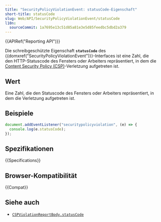 ```yaml
---
title: "SecurityPolicyViolationEvent: statusCode-Eigenschaft"
short-title: statusCode
slug: Web/API/SecurityPolicyViolationEvent/statusCode
l10n:
  sourceCommit: 1a7695e13c51d85a81e3e5d85feedbc5dbd2a379
---
```


{{APIRef("Reporting API")}}

Die schreibgeschützte Eigenschaft **`statusCode`** des {{domxref("SecurityPolicyViolationEvent")}}-Interfaces ist eine Zahl, die den HTTP-Statuscode des Fensters oder Arbeiters repräsentiert, in dem die [Content Security Policy (CSP)](/de/docs/Web/HTTP/CSP)-Verletzung aufgetreten ist.

## Wert

Eine Zahl, die den Statuscode des Fensters oder Arbeiters repräsentiert, in dem die Verletzung aufgetreten ist.

## Beispiele

```js
document.addEventListener("securitypolicyviolation", (e) => {
  console.log(e.statusCode);
});
```

## Spezifikationen

{{Specifications}}

## Browser-Kompatibilität

{{Compat}}

## Siehe auch

- [`CSPViolationReportBody.statusCode`](/de/docs/Web/API/CSPViolationReportBody#cspviolationreportbody.statuscode)
